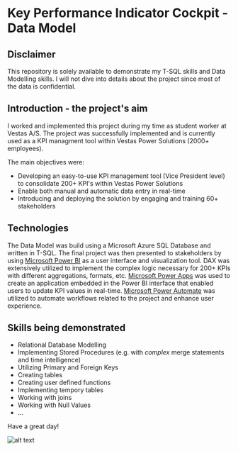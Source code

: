 # Key Performance Indicator Cockpit - Data Model 

## Disclaimer
This repository is solely available to demonstrate my T-SQL skills and Data Modelling skills.
I will not dive into details about the project since most of the data is confidential. 

## Introduction - the project's aim
I worked and implemented this project during my time as student worker at Vestas A/S.
The project was successfully implemented and is currently used as a KPI managment tool within Vestas Power Solutions (2000+ employees).

The main objectives were:
- Developing an easy-to-use KPI management tool (Vice President level) to consolidate 200+ KPI's within Vestas Power Solutions
- Enable both manual and automatic data entry in real-time
- Introducing and deploying the solution by engaging and training 60+ stakeholders

## Technologies 
The Data Model was build using a Microsoft Azure SQL Database and written in T-SQL. 
The final project was then presented to stakeholders by using [Microsoft Power BI](https://powerbi.microsoft.com/en-us/) as a user interface and visualization tool. 
DAX was extensively utilized to implement the complex logic necessary for 200+ KPIs with different aggregations, formats, etc. 
[Microsoft Power Apps](https://flow.microsoft.com) was used to create an application embedded in the Power BI interface that enabled users to update KPI values in real-time.
[Microsoft Power Automate](https://powerapps.microsoft.com/en-us/) was utilized to automate workflows related to the project and enhance user experience. 


## Skills being demonstrated
- Relational Database Modelling
- Implementing Stored Procedures (e.g. with *complex* merge statements and time intelligence)
- Utilizing Primary and Foreign Keys
- Creating tables
- Creating user defined functions
- Implementing tempory tables
- Working with joins
- Working with Null Values 
- ...

Have a great day! 

![alt text](http://url/to/img.png)
